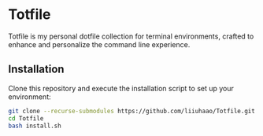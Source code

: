 # Totfile

Totfile is my personal dotfile collection for terminal environments, crafted to enhance and personalize the command line experience.

## Installation

Clone this repository and execute the installation script to set up your environment:

```bash
git clone --recurse-submodules https://github.com/liiuhaao/Totfile.git
cd Totfile
bash install.sh
```
